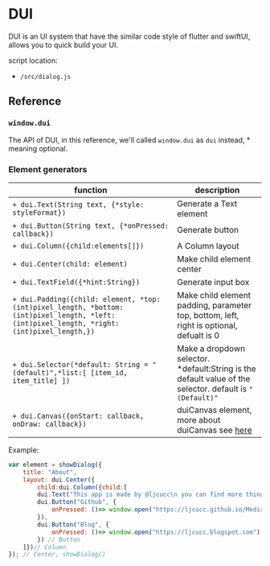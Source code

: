# DUI
 DUI is an UI system that have the similar code style of flutter and swiftUI, allows you to quick build your UI.

 script location:
 * `/src/dialog.js`

## Reference

### `window.dui`
The API of DUI, in this reference, we'll called `window.dui` as `dui` instead, * meaning optional.

### Element generators

|function|description|
|-|-|
|`+ dui.Text(String text, {*style: styleFormat})`|Generate a Text element|
|`+ dui.Button(String text, {*onPressed: callback})`|Generate button|
|`+ dui.Column({child:elements[]})`| A Column layout|
|`+ dui.Center(child: element)`|Make child element center|
|`+ dui.TextField({*hint:String})`|Generate input box|
|`+ dui.Padding({child: element, *top: (int)pixel_length, *bottom: (int)pixel_length, *left: (int)pixel_length, *right: (int)pixel_length,})`| Make child element padding, parameter top, bottom, left, right is optional, defualt is 0|
|`+ dui.Selector(*default: String = "(default)",*list:[ [item_id, item_title] ])`|Make a dropdown selector. *default:String is the default value of the selector. default is `"(Default)"`|
|`+ dui.Canvas({onStart: callback, onDraw: callback})`|duiCanvas element, more about duiCanvas see [here](./canvas.md)|

Example:
```js
var element = showDialog({
    title: "About",
    layout: dui.Center({
        child:dui.Column({child:[
        dui.Text("This app is made by @ljcucc\n you can find more things about him on github."),
        dui.Button("Github", {
            onPressed: ()=> window.open("https://ljcucc.github.io/MediaProcessor/")
        }),
        dui.Button("Blog", {
            onPressed: ()=> window.open("https://ljcucc.blogspot.com")
        }) // Button
    ]})// Column
}); // Center, showDialog()
```